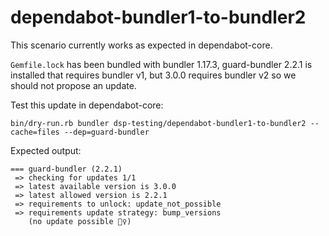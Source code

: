 # dependabot-bundler1-to-bundler2

This scenario currently works as expected in dependabot-core.

`Gemfile.lock` has been bundled with bundler 1.17.3, guard-bundler 2.2.1 is installed that requires bundler v1, but 3.0.0 requires bundler v2 so we should not propose an update.

Test this update in dependabot-core:

```
bin/dry-run.rb bundler dsp-testing/dependabot-bundler1-to-bundler2 --cache=files --dep=guard-bundler
```

Expected output:

```
=== guard-bundler (2.2.1)
 => checking for updates 1/1
 => latest available version is 3.0.0
 => latest allowed version is 2.2.1
 => requirements to unlock: update_not_possible
 => requirements update strategy: bump_versions
    (no update possible 🙅‍♀️)
 ```

